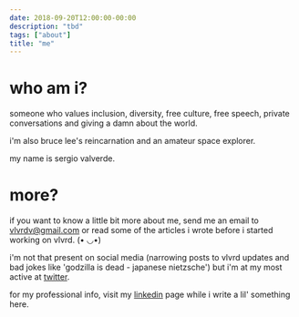 ```yaml
---
date: 2018-09-20T12:00:00-00:00
description: "tbd"
tags: ["about"]
title: "me"
---
```


who am i?
=========

someone who values inclusion, diversity, free culture, free speech, private
conversations and giving a damn about the world.

i'm also bruce lee's reincarnation and an amateur space explorer.

my name is sergio valverde.

more?
=====

if you want to know a little bit more about me, send me an email to
<vlvrdv@gmail.com> or read some of the articles i wrote before i started working
on vlvrd. (• ◡•)

i'm not that present on social media (narrowing posts to vlvrd updates and bad
jokes like 'godzilla is dead - japanese nietzsche') but i'm at my most active at
[twitter](https://twitter.com/vlvrdv).

for my professional info, visit my
[linkedin](https://www.linkedin.com/in/sergio-valverde-9058b971/) page while i
write a lil' something here.
